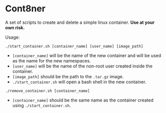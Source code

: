 # Cont8ner

A set of scripts to create and delete a simple linux container. **Use at your own risk.**

Usage:

```./start_container.sh [container_name] [user_name] [image_path]```
- ```[container_name]``` will be the name of the new container and will be used as the name for the new namespaces.
- ```[user_name]``` will be the name of the non-root user created inside the container.
- ```[image_path]``` should be the path to the ```.tar.gz``` image.
- ```./start_container.sh``` will open a bash shell in the new container. 

```./remove_container.sh [container_name]```
- ```[container_name]``` should be the same name as the container created using ```./start_container.sh```.
